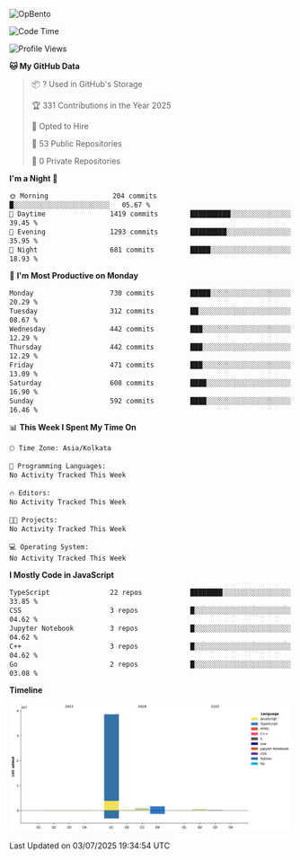 ![OpBento](https://firebasestorage.googleapis.com/v0/b/smartkaksha-fe32c.appspot.com/o/opbento%2Fparthkapoor-dev3db8f.png?alt=media)

<!--START_SECTION:waka-->
![Code Time](http://img.shields.io/badge/Code%20Time-0%20secs-blue)

![Profile Views](http://img.shields.io/badge/Profile%20Views-89-blue)

**🐱 My GitHub Data** 

> 📦 ? Used in GitHub's Storage 
 > 
> 🏆 331 Contributions in the Year 2025
 > 
> 💼 Opted to Hire
 > 
> 📜 53 Public Repositories 
 > 
> 🔑 0 Private Repositories 
 > 
**I'm a Night 🦉** 

```text
🌞 Morning                204 commits         █░░░░░░░░░░░░░░░░░░░░░░░░   05.67 % 
🌆 Daytime                1419 commits        ██████████░░░░░░░░░░░░░░░   39.45 % 
🌃 Evening                1293 commits        █████████░░░░░░░░░░░░░░░░   35.95 % 
🌙 Night                  681 commits         █████░░░░░░░░░░░░░░░░░░░░   18.93 % 
```
📅 **I'm Most Productive on Monday** 

```text
Monday                   730 commits         █████░░░░░░░░░░░░░░░░░░░░   20.29 % 
Tuesday                  312 commits         ██░░░░░░░░░░░░░░░░░░░░░░░   08.67 % 
Wednesday                442 commits         ███░░░░░░░░░░░░░░░░░░░░░░   12.29 % 
Thursday                 442 commits         ███░░░░░░░░░░░░░░░░░░░░░░   12.29 % 
Friday                   471 commits         ███░░░░░░░░░░░░░░░░░░░░░░   13.09 % 
Saturday                 608 commits         ████░░░░░░░░░░░░░░░░░░░░░   16.90 % 
Sunday                   592 commits         ████░░░░░░░░░░░░░░░░░░░░░   16.46 % 
```


📊 **This Week I Spent My Time On** 

```text
🕑︎ Time Zone: Asia/Kolkata

💬 Programming Languages: 
No Activity Tracked This Week

🔥 Editors: 
No Activity Tracked This Week

🐱‍💻 Projects: 
No Activity Tracked This Week

💻 Operating System: 
No Activity Tracked This Week
```

**I Mostly Code in JavaScript** 

```text
TypeScript               22 repos            ████████░░░░░░░░░░░░░░░░░   33.85 % 
CSS                      3 repos             █░░░░░░░░░░░░░░░░░░░░░░░░   04.62 % 
Jupyter Notebook         3 repos             █░░░░░░░░░░░░░░░░░░░░░░░░   04.62 % 
C++                      3 repos             █░░░░░░░░░░░░░░░░░░░░░░░░   04.62 % 
Go                       2 repos             █░░░░░░░░░░░░░░░░░░░░░░░░   03.08 % 
```



**Timeline**

![Lines of Code chart](https://raw.githubusercontent.com/ParthKapoor-dev/ParthKapoor-dev/main/assets/bar_graph.png)


 Last Updated on 03/07/2025 19:34:54 UTC
<!--END_SECTION:waka-->

